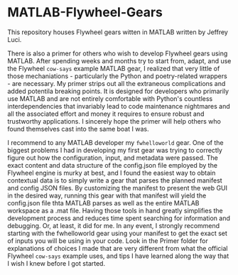 # MATLAB-Flywheel-Gears
This repository houses Flywheel gears witten in MATLAB written by Jeffrey Luci.

There is also a primer for others who wish to develop Flywheel gears using MATLAB.
After spending weeks and months try to start from, adapt, and use the Flywheel
`cow-says` example MATLAB gear, I realized that very little of those mechaniations - particularly 
the Python and poetry-related wrappers - are necessary. My primer strips out all the 
extraneous complications and added potentila breaking points. It is designed for 
developers who primarily use MATLAB and are not entirely comfortable with Python's
countless interdependencies that invariably lead to code maintenance nightmares and
all the associated effort and money it requires to ensure robust and trustworthy applications.
I sincerely hope the primer will help others who found themselves cast into the same boat
I was.

I recommend to any MATLAB developer my `fwhelloworld` gear. One of the biggest problems I
had in developing my first gear was trying to correctly figure out how the configuration,
input, and metadata were passed. The exact content and data structure of the config.json 
file employed by the Flywheel engine is murky at best, and I found the easiest way to 
obtain contextual data is to simply write a gear that parses the planned manifest and 
config JSON files. By customizing the manifest to present the web GUI in the desired way,
running this gear with that manifest will yield the config.json file thta MATLAB parses
as well as the entire MATLAB workspace as a .mat file. Having those tools in hand greatly
simplifies the development process and reduces time spent searching for information and
debugging. Or, at least, it did for me. In any event, I strongly recommend starting with
the fwhelloworld gear using your manifest to get the exact set of inputs you will be
using in your code. Look in the Primer folder for explanations of choices I made that
are very different from what the official Flywheel `cow-says` example uses, and tips I 
have learned along the way that I wish I knew before I got started.